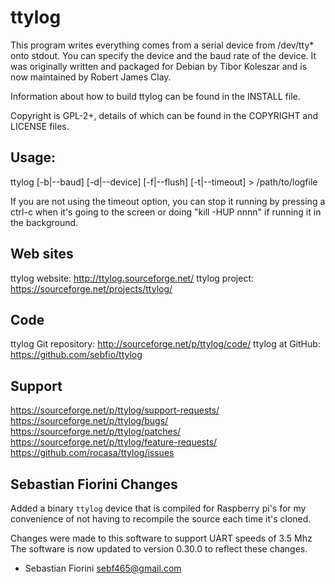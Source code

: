 ttylog
======

This program writes everything comes from a serial device from /dev/tty* onto
stdout. You can specify the device and the baud rate of the device.  It was
originally written and packaged for Debian by Tibor Koleszar and is now
maintained by Robert James Clay.

Information about how to build ttylog can be found in the INSTALL file.

Copyright is GPL-2+, details of which can be found in the COPYRIGHT and LICENSE
files.


Usage:
------

ttylog [-b|--baud] [-d|--device] [-f|--flush] [-t|--timeout] > /path/to/logfile

If you are not using the timeout option, you can stop it running by pressing a
ctrl-c when it's going to the screen or doing "kill -HUP nnnn" if running it in
the background.

Web sites
-----------

ttylog website:  http://ttylog.sourceforge.net/
ttylog project:  https://sourceforge.net/projects/ttylog/

Code
----

ttylog Git repository:  http://sourceforge.net/p/ttylog/code/
ttylog at GitHub:       https://github.com/sebfio/ttylog 

Support
-------

https://sourceforge.net/p/ttylog/support-requests/
https://sourceforge.net/p/ttylog/bugs/
https://sourceforge.net/p/ttylog/patches/
https://sourceforge.net/p/ttylog/feature-requests/
https://github.com/rocasa/ttylog/issues


Sebastian Fiorini Changes
-------------------------
Added a binary `ttylog` device that is compiled for Raspberry pi's for
my convenience of not having to recompile the source each time it's cloned.

Changes were made to this software to support UART speeds of 3.5 Mhz
The software is now updated to version 0.30.0 to reflect these changes.
- Sebastian Fiorini <sebf465@gmail.com>

